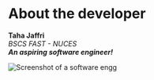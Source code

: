 # About the developer
**Taha Jaffri**\
*BSCS FAST - NUCES*\
***An aspiring software engineer!***


![Screenshot of a software engg](https://images.cointelegraph.com/cdn-cgi/image/format=auto,onerror=redirect,quality=90,width=1434/https://s3.cointelegraph.com/uploads/2023-01/158029af-a86a-402f-a5b5-e915cc69f138.JPG)
